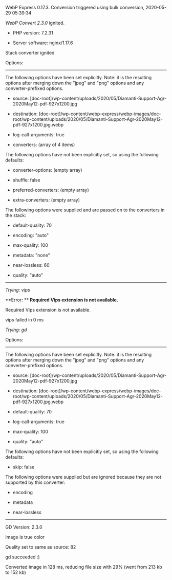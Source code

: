 WebP Express 0.17.3. Conversion triggered using bulk conversion, 2020-05-29 05:39:34

*WebP Convert 2.3.0*  ignited.
- PHP version: 7.2.31
- Server software: nginx/1.17.6

Stack converter ignited

Options:
------------
The following options have been set explicitly. Note: it is the resulting options after merging down the "jpeg" and "png" options and any converter-prefixed options.
- source: [doc-root]/wp-content/uploads/2020/05/Diamanti-Support-Agr-2020May12-pdf-927x1200.jpg
- destination: [doc-root]/wp-content/webp-express/webp-images/doc-root/wp-content/uploads/2020/05/Diamanti-Support-Agr-2020May12-pdf-927x1200.jpg.webp
- log-call-arguments: true
- converters: (array of 4 items)

The following options have not been explicitly set, so using the following defaults:
- converter-options: (empty array)
- shuffle: false
- preferred-converters: (empty array)
- extra-converters: (empty array)

The following options were supplied and are passed on to the converters in the stack:
- default-quality: 70
- encoding: "auto"
- max-quality: 100
- metadata: "none"
- near-lossless: 60
- quality: "auto"
------------


*Trying: vips* 

**Error: ** **Required Vips extension is not available.** 
Required Vips extension is not available.
vips failed in 0 ms

*Trying: gd* 

Options:
------------
The following options have been set explicitly. Note: it is the resulting options after merging down the "jpeg" and "png" options and any converter-prefixed options.
- source: [doc-root]/wp-content/uploads/2020/05/Diamanti-Support-Agr-2020May12-pdf-927x1200.jpg
- destination: [doc-root]/wp-content/webp-express/webp-images/doc-root/wp-content/uploads/2020/05/Diamanti-Support-Agr-2020May12-pdf-927x1200.jpg.webp
- default-quality: 70
- log-call-arguments: true
- max-quality: 100
- quality: "auto"

The following options have not been explicitly set, so using the following defaults:
- skip: false

The following options were supplied but are ignored because they are not supported by this converter:
- encoding
- metadata
- near-lossless
------------

GD Version: 2.3.0
image is true color
Quality set to same as source: 82
gd succeeded :)

Converted image in 128 ms, reducing file size with 29% (went from 213 kb to 152 kb)
